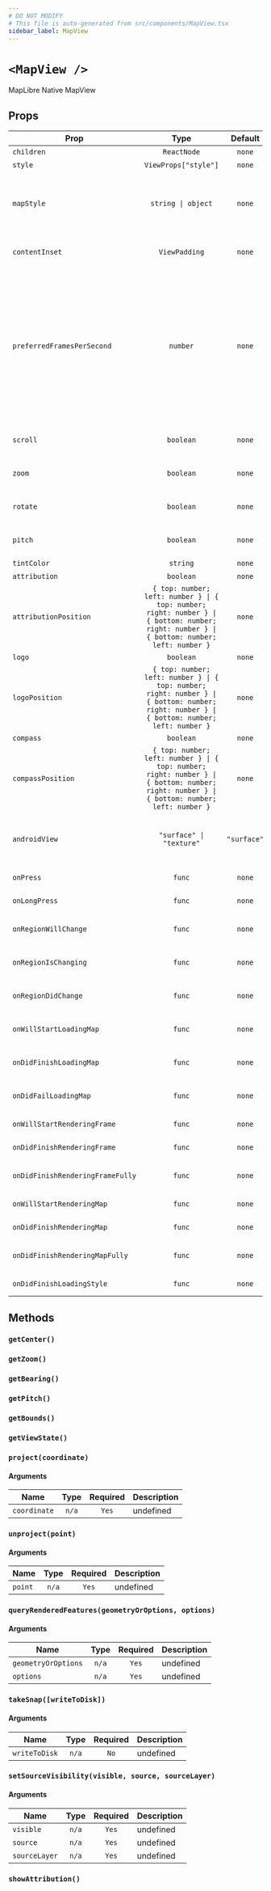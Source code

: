 ```yaml
---
# DO NOT MODIFY
# This file is auto-generated from src/components/MapView.tsx
sidebar_label: MapView
---
```


# `<MapView />`

MapLibre Native MapView

## Props

| Prop                             |                                                                    Type                                                                    |   Default   | Required | Description                                                                                                                                                                                                                                                                                                                                                                                                                                                                                                                                     |
| -------------------------------- | :----------------------------------------------------------------------------------------------------------------------------------------: | :---------: | :------: | ----------------------------------------------------------------------------------------------------------------------------------------------------------------------------------------------------------------------------------------------------------------------------------------------------------------------------------------------------------------------------------------------------------------------------------------------------------------------------------------------------------------------------------------------- |
| `children`                       |                                                                `ReactNode`                                                                 |   `none`    | `false`  | FIX ME NO DESCRIPTION                                                                                                                                                                                                                                                                                                                                                                                                                                                                                                                           |
| `style`                          |                                                            `ViewProps["style"]`                                                            |   `none`    | `false`  | Style for wrapping React Native View                                                                                                                                                                                                                                                                                                                                                                                                                                                                                                            |
| `mapStyle`                       |                                                             `string \| object`                                                             |   `none`    | `false`  | The map's Maplibre style - either a URL or a Style JSON (https://maplibre.org/maplibre-style-spec/).<br/><br/>@default "https://demotiles.maplibre.org/style.json"                                                                                                                                                                                                                                                                                                                                                                              |
| `contentInset`                   |                                                               `ViewPadding`                                                                |   `none`    | `false`  | The distance from the edges of the map view’s frame to the edges of the map view’s logical viewport.                                                                                                                                                                                                                                                                                                                                                                                                                                            |
| `preferredFramesPerSecond`       |                                                                  `number`                                                                  |   `none`    | `false`  | iOS: The preferred frame rate at which the map view is rendered.<br/>The default value for this property is MLNMapViewPreferredFramesPerSecondDefault,<br/>which will adaptively set the preferred frame rate based on the capability of<br/>the user’s device to maintain a smooth experience. This property can be set to arbitrary integer values.<br/><br/>Android: The maximum frame rate at which the map view is rendered, but it can't excess the ability of device hardware.<br/>This property can be set to arbitrary integer values. |
| `scroll`                         |                                                                 `boolean`                                                                  |   `none`    | `false`  | Toggle scroll interaction of the map<br/><br/>@default true                                                                                                                                                                                                                                                                                                                                                                                                                                                                                     |
| `zoom`                           |                                                                 `boolean`                                                                  |   `none`    | `false`  | Toggle zoom interaction of the map<br/><br/>@default true                                                                                                                                                                                                                                                                                                                                                                                                                                                                                       |
| `rotate`                         |                                                                 `boolean`                                                                  |   `none`    | `false`  | Toggle rotation interaction of the map<br/><br/>@default true                                                                                                                                                                                                                                                                                                                                                                                                                                                                                   |
| `pitch`                          |                                                                 `boolean`                                                                  |   `none`    | `false`  | Toggle pitch interaction of the map<br/><br/>@default true                                                                                                                                                                                                                                                                                                                                                                                                                                                                                      |
| `tintColor`                      |                                                                  `string`                                                                  |   `none`    | `false`  | Tints UI elements like the attribution button                                                                                                                                                                                                                                                                                                                                                                                                                                                                                                   |
| `attribution`                    |                                                                 `boolean`                                                                  |   `none`    | `false`  | Toggle the attribution button of the map                                                                                                                                                                                                                                                                                                                                                                                                                                                                                                        |
| `attributionPosition`            | `{ top: number; left: number } \| { top: number; right: number } \| { bottom: number; right: number } \| { bottom: number; left: number }` |   `none`    | `false`  | Positions the attribution button<br/><br/>@example Position in the top-left corner<br/>{ top: 8, left: 8 }                                                                                                                                                                                                                                                                                                                                                                                                                                      |
| `logo`                           |                                                                 `boolean`                                                                  |   `none`    | `false`  | Toggle the logo on the map                                                                                                                                                                                                                                                                                                                                                                                                                                                                                                                      |
| `logoPosition`                   | `{ top: number; left: number } \| { top: number; right: number } \| { bottom: number; right: number } \| { bottom: number; left: number }` |   `none`    | `false`  | Positions the logo<br/><br/>@example Position in the top-left corner<br/>{ top: 8, left: 8 }                                                                                                                                                                                                                                                                                                                                                                                                                                                    |
| `compass`                        |                                                                 `boolean`                                                                  |   `none`    | `false`  | Toggle the compass from appearing on the map                                                                                                                                                                                                                                                                                                                                                                                                                                                                                                    |
| `compassPosition`                | `{ top: number; left: number } \| { top: number; right: number } \| { bottom: number; right: number } \| { bottom: number; left: number }` |   `none`    | `false`  | Positions the compass<br/><br/>@example Position in the top-left corner<br/>{ top: 8, left: 8 }                                                                                                                                                                                                                                                                                                                                                                                                                                                 |
| `androidView`                    |                                                          `"surface" \| "texture"`                                                          | `"surface"` | `false`  | Android only: Switch between TextureView (default) and GLSurfaceView for<br/>rendering the map<br/><br/>@default "surface"                                                                                                                                                                                                                                                                                                                                                                                                                      |
| `onPress`                        |                                                                   `func`                                                                   |   `none`    | `false`  | Called when a user presses the map<br/>_signature:_`(event:NativeSyntheticEvent) => void`                                                                                                                                                                                                                                                                                                                                                                                                                                                       |
| `onLongPress`                    |                                                                   `func`                                                                   |   `none`    | `false`  | Called when a user long presses the map<br/>_signature:_`(event:NativeSyntheticEvent) => void`                                                                                                                                                                                                                                                                                                                                                                                                                                                  |
| `onRegionWillChange`             |                                                                   `func`                                                                   |   `none`    | `false`  | Called when the currently displayed map region is about to change<br/>_signature:_`(event:NativeSyntheticEvent) => void`                                                                                                                                                                                                                                                                                                                                                                                                                        |
| `onRegionIsChanging`             |                                                                   `func`                                                                   |   `none`    | `false`  | Called when the currently displayed map region is changing<br/>_signature:_`(event:NativeSyntheticEvent) => void`                                                                                                                                                                                                                                                                                                                                                                                                                               |
| `onRegionDidChange`              |                                                                   `func`                                                                   |   `none`    | `false`  | Called when the currently displayed map region finished changing<br/>_signature:_`(event:NativeSyntheticEvent) => void`                                                                                                                                                                                                                                                                                                                                                                                                                         |
| `onWillStartLoadingMap`          |                                                                   `func`                                                                   |   `none`    | `false`  | Called when the map is about to start loading a new map style<br/>_signature:_`(event:NativeSyntheticEvent) => void`                                                                                                                                                                                                                                                                                                                                                                                                                            |
| `onDidFinishLoadingMap`          |                                                                   `func`                                                                   |   `none`    | `false`  | Called when the map has successfully loaded a new map style<br/>_signature:_`(event:NativeSyntheticEvent) => void`                                                                                                                                                                                                                                                                                                                                                                                                                              |
| `onDidFailLoadingMap`            |                                                                   `func`                                                                   |   `none`    | `false`  | Called when the map has failed to load a new map style<br/>_signature:_`(event:NativeSyntheticEvent) => void`                                                                                                                                                                                                                                                                                                                                                                                                                                   |
| `onWillStartRenderingFrame`      |                                                                   `func`                                                                   |   `none`    | `false`  | Called when the map will start rendering a frame<br/>_signature:_`(event:NativeSyntheticEvent) => void`                                                                                                                                                                                                                                                                                                                                                                                                                                         |
| `onDidFinishRenderingFrame`      |                                                                   `func`                                                                   |   `none`    | `false`  | Called when the map finished rendering a frame<br/>_signature:_`(event:NativeSyntheticEvent) => void`                                                                                                                                                                                                                                                                                                                                                                                                                                           |
| `onDidFinishRenderingFrameFully` |                                                                   `func`                                                                   |   `none`    | `false`  | Called when the map fully finished rendering a frame<br/>_signature:_`(event:NativeSyntheticEvent) => void`                                                                                                                                                                                                                                                                                                                                                                                                                                     |
| `onWillStartRenderingMap`        |                                                                   `func`                                                                   |   `none`    | `false`  | Called when the map will start rendering itself<br/>_signature:_`(event:NativeSyntheticEvent) => void`                                                                                                                                                                                                                                                                                                                                                                                                                                          |
| `onDidFinishRenderingMap`        |                                                                   `func`                                                                   |   `none`    | `false`  | Called when the map has finished rendering itself<br/>_signature:_`(event:NativeSyntheticEvent) => void`                                                                                                                                                                                                                                                                                                                                                                                                                                        |
| `onDidFinishRenderingMapFully`   |                                                                   `func`                                                                   |   `none`    | `false`  | Called when the map has fully finished rendering itself<br/>_signature:_`(event:NativeSyntheticEvent) => void`                                                                                                                                                                                                                                                                                                                                                                                                                                  |
| `onDidFinishLoadingStyle`        |                                                                   `func`                                                                   |   `none`    | `false`  | Triggered when a style has finished loading<br/>_signature:_`(event:NativeSyntheticEvent) => void`                                                                                                                                                                                                                                                                                                                                                                                                                                              |

## Methods

### `getCenter()`

### `getZoom()`

### `getBearing()`

### `getPitch()`

### `getBounds()`

### `getViewState()`

### `project(coordinate)`

#### Arguments

| Name         | Type  | Required | Description |
| ------------ | :---: | :------: | ----------- |
| `coordinate` | `n/a` |  `Yes`   | undefined   |

### `unproject(point)`

#### Arguments

| Name    | Type  | Required | Description |
| ------- | :---: | :------: | ----------- |
| `point` | `n/a` |  `Yes`   | undefined   |

### `queryRenderedFeatures(geometryOrOptions, options)`

#### Arguments

| Name                | Type  | Required | Description |
| ------------------- | :---: | :------: | ----------- |
| `geometryOrOptions` | `n/a` |  `Yes`   | undefined   |
| `options`           | `n/a` |  `Yes`   | undefined   |

### `takeSnap([writeToDisk])`

#### Arguments

| Name          | Type  | Required | Description |
| ------------- | :---: | :------: | ----------- |
| `writeToDisk` | `n/a` |   `No`   | undefined   |

### `setSourceVisibility(visible, source, sourceLayer)`

#### Arguments

| Name          | Type  | Required | Description |
| ------------- | :---: | :------: | ----------- |
| `visible`     | `n/a` |  `Yes`   | undefined   |
| `source`      | `n/a` |  `Yes`   | undefined   |
| `sourceLayer` | `n/a` |  `Yes`   | undefined   |

### `showAttribution()`
